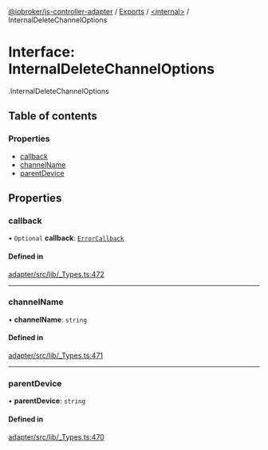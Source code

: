 [@iobroker/js-controller-adapter](../README.md) / [Exports](../modules.md) / [<internal\>](../modules/internal_.md) / InternalDeleteChannelOptions

# Interface: InternalDeleteChannelOptions

[<internal>](../modules/internal_.md).InternalDeleteChannelOptions

## Table of contents

### Properties

- [callback](internal_.InternalDeleteChannelOptions.md#callback)
- [channelName](internal_.InternalDeleteChannelOptions.md#channelname)
- [parentDevice](internal_.InternalDeleteChannelOptions.md#parentdevice)

## Properties

### callback

• `Optional` **callback**: [`ErrorCallback`](../modules/internal_.md#errorcallback)

#### Defined in

[adapter/src/lib/_Types.ts:472](https://github.com/ioBroker/ioBroker.js-controller/blob/4361085b/packages/adapter/src/lib/_Types.ts#L472)

___

### channelName

• **channelName**: `string`

#### Defined in

[adapter/src/lib/_Types.ts:471](https://github.com/ioBroker/ioBroker.js-controller/blob/4361085b/packages/adapter/src/lib/_Types.ts#L471)

___

### parentDevice

• **parentDevice**: `string`

#### Defined in

[adapter/src/lib/_Types.ts:470](https://github.com/ioBroker/ioBroker.js-controller/blob/4361085b/packages/adapter/src/lib/_Types.ts#L470)
